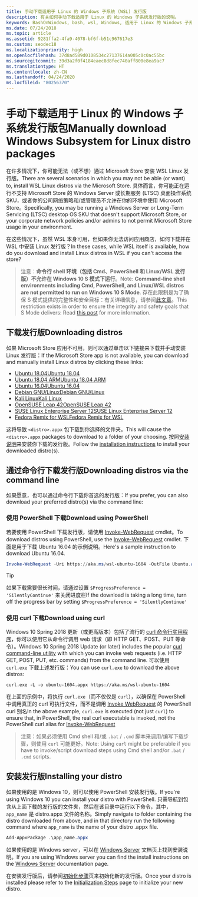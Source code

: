 ```yaml
---
title: 手动下载适用于 Linux 的 Windows 子系统 (WSL) 发行版
description: 有关如何手动下载适用于 Linux 的 Windows 子系统发行版的说明。
keywords: BashOnWindows, bash, wsl, Windows, 适用于 Linux 的 Windows 子系统, WSL, windows 子系统, 发行版, ubuntu, openSUSE, SLES, debian, kali
ms.date: 07/24/2018
ms.topic: article
ms.assetid: 9281ffa2-4fa9-4078-bf6f-b51c967617e3
ms.custom: seodec18
ms.localizationpriority: high
ms.openlocfilehash: 37d8ad589d0108534c27137614a005c0c0ac55bc
ms.sourcegitcommit: 39d3a2f0f4184eaec8d8fec740aff800e8ea9ac7
ms.translationtype: HT
ms.contentlocale: zh-CN
ms.lasthandoff: 04/24/2020
ms.locfileid: "80256370"
---
```

# <a name="manually-download-windows-subsystem-for-linux-distro-packages"></a><span data-ttu-id="37cb9-104">手动下载适用于 Linux 的 Windows 子系统发行版包</span><span class="sxs-lookup"><span data-stu-id="37cb9-104">Manually download Windows Subsystem for Linux distro packages</span></span>

<span data-ttu-id="37cb9-105">在许多情况下，你可能无法（或不想）通过 Microsoft Store 安装 WSL Linux 发行版。</span><span class="sxs-lookup"><span data-stu-id="37cb9-105">There are several scenarios in which you may not be able (or want) to, install WSL Linux distros via the Microsoft Store.</span></span> <span data-ttu-id="37cb9-106">具体而言，你可能正在运行不支持 Microsoft Store 的 Windows Server 或长期服务 (LTSC) 桌面操作系统 SKU，或者你的公司网络策略和/或管理员不允许在你的环境中使用 Microsoft Store。</span><span class="sxs-lookup"><span data-stu-id="37cb9-106">Specifically, you may be running a Windows Server or Long-Term Servicing (LTSC) desktop OS SKU that doesn't support Microsoft Store, or your corporate network policies and/or admins to not permit Microsoft Store usage in your environment.</span></span>

<span data-ttu-id="37cb9-107">在这些情况下，虽然 WSL 本身可用，但如果你无法访问应用商店，如何下载并在 WSL 中安装 Linux 发行版？</span><span class="sxs-lookup"><span data-stu-id="37cb9-107">In these cases, while WSL itself is available, how do you download and install Linux distros in WSL if you can't access the store?</span></span>

> <span data-ttu-id="37cb9-108">注意：**命令行 shell 环境（包括 Cmd、PowerShell 和 Linux/WSL 发行版）不允许在 Windows 10 S 模式下运行**。</span><span class="sxs-lookup"><span data-stu-id="37cb9-108">Note: **Command-line shell environments including Cmd, PowerShell, and Linux/WSL distros are not permitted to run on Windows 10 S Mode**.</span></span> <span data-ttu-id="37cb9-109">存在此限制是为了确保 S 模式提供的完整性和安全目标：有关详细信息，请参阅[此文章](https://blogs.msdn.microsoft.com/commandline/2017/05/18/will-linux-distros-run-on-windows-10-s/)。</span><span class="sxs-lookup"><span data-stu-id="37cb9-109">This restriction exists in order to ensure the integrity and safety goals that S Mode delivers: Read [this post](https://blogs.msdn.microsoft.com/commandline/2017/05/18/will-linux-distros-run-on-windows-10-s/) for more information.</span></span>

## <a name="downloading-distros"></a><span data-ttu-id="37cb9-110">下载发行版</span><span class="sxs-lookup"><span data-stu-id="37cb9-110">Downloading distros</span></span>

<span data-ttu-id="37cb9-111">如果 Microsoft Store 应用不可用，则可以通过单击以下链接来下载并手动安装 Linux 发行版：</span><span class="sxs-lookup"><span data-stu-id="37cb9-111">If the Microsoft Store app is not available, you can download and manually install Linux distros by clicking these links:</span></span>
* [<span data-ttu-id="37cb9-112">Ubuntu 18.04</span><span class="sxs-lookup"><span data-stu-id="37cb9-112">Ubuntu 18.04</span></span>](https://aka.ms/wsl-ubuntu-1804)
* [<span data-ttu-id="37cb9-113">Ubuntu 18.04 ARM</span><span class="sxs-lookup"><span data-stu-id="37cb9-113">Ubuntu 18.04 ARM</span></span>](https://aka.ms/wsl-ubuntu-1804-arm)
* [<span data-ttu-id="37cb9-114">Ubuntu 16.04</span><span class="sxs-lookup"><span data-stu-id="37cb9-114">Ubuntu 16.04</span></span>](https://aka.ms/wsl-ubuntu-1604)
* [<span data-ttu-id="37cb9-115">Debian GNU/Linux</span><span class="sxs-lookup"><span data-stu-id="37cb9-115">Debian GNU/Linux</span></span>](https://aka.ms/wsl-debian-gnulinux)
* [<span data-ttu-id="37cb9-116">Kali Linux</span><span class="sxs-lookup"><span data-stu-id="37cb9-116">Kali Linux</span></span>](https://aka.ms/wsl-kali-linux-new)
* [<span data-ttu-id="37cb9-117">OpenSUSE Leap 42</span><span class="sxs-lookup"><span data-stu-id="37cb9-117">OpenSUSE Leap 42</span></span>](https://aka.ms/wsl-opensuse-42)
* [<span data-ttu-id="37cb9-118">SUSE Linux Enterprise Server 12</span><span class="sxs-lookup"><span data-stu-id="37cb9-118">SUSE Linux Enterprise Server 12</span></span>](https://aka.ms/wsl-sles-12)
* [<span data-ttu-id="37cb9-119">Fedora Remix for WSL</span><span class="sxs-lookup"><span data-stu-id="37cb9-119">Fedora Remix for WSL</span></span>](https://github.com/WhitewaterFoundry/WSLFedoraRemix/releases/)

<span data-ttu-id="37cb9-120">这将导致 `<distro>.appx` 包下载到你选择的文件夹。</span><span class="sxs-lookup"><span data-stu-id="37cb9-120">This will cause the `<distro>.appx` packages to download to a folder of your choosing.</span></span> <span data-ttu-id="37cb9-121">按照[安装说明](#installing-your-distro)来安装你下载的发行版。</span><span class="sxs-lookup"><span data-stu-id="37cb9-121">Follow the [installation instructions](#installing-your-distro) to install your downloaded distro(s).</span></span>

## <a name="downloading-distros-via-the-command-line"></a><span data-ttu-id="37cb9-122">通过命令行下载发行版</span><span class="sxs-lookup"><span data-stu-id="37cb9-122">Downloading distros via the command line</span></span>
<span data-ttu-id="37cb9-123">如果愿意，也可以通过命令行下载你首选的发行版：</span><span class="sxs-lookup"><span data-stu-id="37cb9-123">If you prefer, you can also download your preferred distro(s) via the command line:</span></span>

 ### <a name="download-using-powershell"></a><span data-ttu-id="37cb9-124">使用 PowerShell 下载</span><span class="sxs-lookup"><span data-stu-id="37cb9-124">Download using PowerShell</span></span>
 <span data-ttu-id="37cb9-125">若要使用 PowerShell 下载发行版，请使用 [Invoke-WebRequest](https://msdn.microsoft.com/powershell/reference/5.1/microsoft.powershell.utility/invoke-webrequest) cmdlet。</span><span class="sxs-lookup"><span data-stu-id="37cb9-125">To download distros using PowerShell, use the [Invoke-WebRequest](https://msdn.microsoft.com/powershell/reference/5.1/microsoft.powershell.utility/invoke-webrequest) cmdlet.</span></span> <span data-ttu-id="37cb9-126">下面是用于下载 Ubuntu 16.04 的示例说明。</span><span class="sxs-lookup"><span data-stu-id="37cb9-126">Here's a sample instruction to download Ubuntu 16.04.</span></span>

```powershell
Invoke-WebRequest -Uri https://aka.ms/wsl-ubuntu-1604 -OutFile Ubuntu.appx -UseBasicParsing
```

> [!TIP]
> <span data-ttu-id="37cb9-127">如果下载需要很长时间，请通过设置 `$ProgressPreference = 'SilentlyContinue'` 来关闭进度栏</span><span class="sxs-lookup"><span data-stu-id="37cb9-127">If the download is taking a long time, turn off the progress bar by setting `$ProgressPreference = 'SilentlyContinue'`</span></span>

### <a name="download-using-curl"></a><span data-ttu-id="37cb9-128">使用 curl 下载</span><span class="sxs-lookup"><span data-stu-id="37cb9-128">Download using curl</span></span>
<span data-ttu-id="37cb9-129">Windows 10 Spring 2018 更新（或更高版本）包括了流行的 [curl 命令行实用程序](https://curl.haxx.se/)，你可以使用它从命令行调用 web 请求（即 HTTP GET、POST、PUT 等命令）。</span><span class="sxs-lookup"><span data-stu-id="37cb9-129">Windows 10 Spring 2018 Update (or later) includes the popular [curl command-line utility](https://curl.haxx.se/) with which you can invoke web requests (i.e. HTTP GET, POST, PUT, etc. commands) from the command line.</span></span> <span data-ttu-id="37cb9-130">可以使用 `curl.exe` 下载上述发行版：</span><span class="sxs-lookup"><span data-stu-id="37cb9-130">You can use `curl.exe` to download the above distros:</span></span>

```console
curl.exe -L -o ubuntu-1604.appx https://aka.ms/wsl-ubuntu-1604
```

<span data-ttu-id="37cb9-131">在上面的示例中，将执行 `curl.exe`（而不仅仅是 `curl`），以确保在 PowerShell 中调用真正的 curl 可执行文件，而不是调用 [Invoke WebRequest](https://docs.microsoft.com/en-us/powershell/module/microsoft.powershell.utility/invoke-webrequest?view=powershell-6) 的 PowerShell curl 别名</span><span class="sxs-lookup"><span data-stu-id="37cb9-131">In the above example, `curl.exe` is executed (not just `curl`) to ensure that, in PowerShell, the real curl executable is invoked, not the PowerShell curl alias for [Invoke-WebRequest](https://docs.microsoft.com/en-us/powershell/module/microsoft.powershell.utility/invoke-webrequest?view=powershell-6)</span></span>

> <span data-ttu-id="37cb9-132">注意：如果必须使用 Cmd shell 和/或 `.bat` / `.cmd` 脚本来调用/编写下载步骤，则使用 `curl` 可能更好。</span><span class="sxs-lookup"><span data-stu-id="37cb9-132">Note: Using `curl` might be preferable if you have to invoke/script download steps using Cmd shell and/or `.bat` / `.cmd` scripts.</span></span>

## <a name="installing-your-distro"></a><span data-ttu-id="37cb9-133">安装发行版</span><span class="sxs-lookup"><span data-stu-id="37cb9-133">Installing your distro</span></span>
<span data-ttu-id="37cb9-134">如果使用的是 Windows 10，则可以使用 PowerShell 安装发行版。</span><span class="sxs-lookup"><span data-stu-id="37cb9-134">If you're using Windows 10 you can install your distro with PowerShell.</span></span> <span data-ttu-id="37cb9-135">只需导航到包含从上面下载的发行版的文件夹，然后在该目录中运行以下命令，其中，`app_name` 是 distro.appx 文件的名称。</span><span class="sxs-lookup"><span data-stu-id="37cb9-135">Simply navigate to folder containing the distro downloaded from above, and in that directory run the following command where `app_name` is the name of your distro .appx file.</span></span>  
```Powershell
Add-AppxPackage .\app_name.appx
```

<span data-ttu-id="37cb9-136">如果使用的是 Windows server，可以在 [Windows Server](install-on-server.md) 文档页上找到安装说明。</span><span class="sxs-lookup"><span data-stu-id="37cb9-136">If you are using Windows server you can find the install instructions on the [Windows Server](install-on-server.md) documentation page.</span></span>

<span data-ttu-id="37cb9-137">在安装发行版后，请参阅[初始化步骤](initialize-distro.md)页来初始化新的发行版。</span><span class="sxs-lookup"><span data-stu-id="37cb9-137">Once your distro is installed please refer to the [Initialization Steps](initialize-distro.md) page to initialize your new distro.</span></span>
